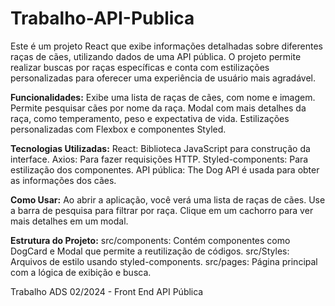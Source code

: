 # Trabalho-API-Publica

Este é um projeto React que exibe informações detalhadas sobre diferentes raças de cães, utilizando dados de uma API pública. O projeto permite realizar buscas por raças específicas e conta com estilizações personalizadas para oferecer uma experiência de usuário mais agradável.

**Funcionalidades:**
Exibe uma lista de raças de cães, com nome e imagem.
Permite pesquisar cães por nome da raça.
Modal com mais detalhes da raça, como temperamento, peso e expectativa de vida.
Estilizações personalizadas com Flexbox e componentes Styled.

**Tecnologias Utilizadas:**
React: Biblioteca JavaScript para construção da interface.
Axios: Para fazer requisições HTTP.
Styled-components: Para estilização dos componentes.
API pública: The Dog API é usada para obter as informações dos cães.

**Como Usar:**
Ao abrir a aplicação, você verá uma lista de raças de cães.
Use a barra de pesquisa para filtrar por raça.
Clique em um cachorro para ver mais detalhes em um modal.

**Estrutura do Projeto:**
src/components: Contém componentes como DogCard e Modal que permite a reutilização de códigos.
src/Styles: Arquivos de estilo usando styled-components.
src/pages: Página principal com a lógica de exibição e busca.

Trabalho ADS 02/2024 - Front End API Pública
